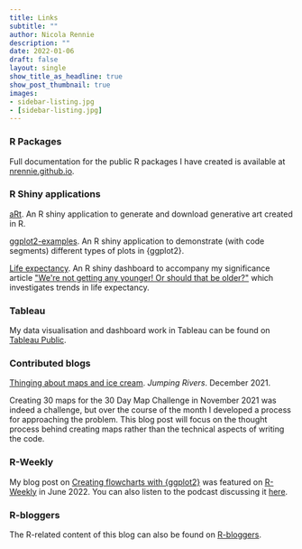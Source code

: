 ```yaml
---
title: Links
subtitle: ""
author: Nicola Rennie
description: ""
date: 2022-01-06
draft: false
layout: single
show_title_as_headline: true
show_post_thumbnail: true
images:
- sidebar-listing.jpg
- [sidebar-listing.jpg]
---
```


### R Packages

Full documentation for the public R packages I have created is available at [nrennie.github.io](https://nrennie.github.io/).

### R Shiny applications

[aRt](https://nrennie35.shinyapps.io/nrennie_aRt/). 
An R shiny application to generate and download generative art created in R.

[ggplot2-examples](https://nrennie35.shinyapps.io/ggplot2-examples/). 
An R shiny application to demonstrate (with code segments) different types of plots in {ggplot2}.

[Life expectancy](https://nrennie35.shinyapps.io/life_expectancy_shiny_app/). 
An R shiny dashboard to accompany my significance article ["We're not getting any younger! Or should that be older?"](https://www.significancemagazine.com/science/723-we-re-not-getting-any-younger-or-should-that-be-older) which investigates trends in life expectancy.

### Tableau 

My data visualisation and dashboard work in Tableau can be found on [Tableau Public](https://public.tableau.com/app/profile/nicola.rennie).

### Contributed blogs

[Thinging about maps and ice cream](https://www.jumpingrivers.com/blog/2021-thinking-about-maps-and-ice-cream/). *Jumping Rivers*. December 2021. 

Creating 30 maps for the 30 Day Map Challenge in November 2021 was indeed a challenge, but over the course of the month I developed a process for approaching the problem. This blog post will focus on the thought process behind creating maps rather than the technical aspects of writing the code.

### R-Weekly

My blog post on [Creating flowcharts with {ggplot2}](https://nrennie.rbind.io/blog/2022-06-06-creating-flowcharts-with-ggplot2/) was featured on [R-Weekly](https://rweekly.org/2022-W24.html) in June 2022. You can also listen to the podcast discussing it [here](https://share.fireside.fm/episode/87RSVeFz+RMN2Utb3).

### R-bloggers

The R-related content of this blog can also be found on [R-bloggers](https://www.r-bloggers.com/).




